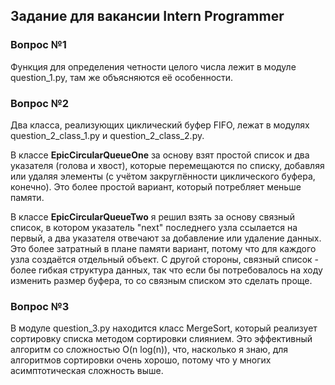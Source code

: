 ## Задание для вакансии Intern Programmer 

### Вопрос №1

Функция для определения четности целого числа лежит в модуле question_1.py, там же объясняются её особенности.

### Вопрос №2

Два класса, реализующих циклический буфер FIFO, лежат в модулях question_2_class_1.py и question_2_class_2.py.

В классе __EpicCircularQueueOne__ за основу взят простой список и два указателя (голова и хвост), которые перемещаются по списку, добавляя или удаляя элементы (с учётом закруглённости циклического буфера, конечно). Это более простой вариант, который потребляет меньше памяти.

В классе __EpicCircularQueueTwo__ я решил взять за основу связный список, в котором указатель "next" последнего узла ссылается на первый, а два указателя отвечают за добавление или удаление данных. Это более затратный в плане памяти вариант, потому что для каждого узла создаётся отдельный объект. С другой стороны, связный список - более гибкая структура данных, так что если бы потребовалось на ходу изменить размер буфера, то со связным списком это сделать проще.

### Вопрос №3

В модуле question_3.py находится класс MergeSort, который реализует сортировку списка методом сортировки слиянием. Это эффективный алгоритм со сложностью O(n log(n)), что, насколько я знаю, для алгоритмов сортировки очень хорошо, потому что у многих асимптотическая сложность выше.
